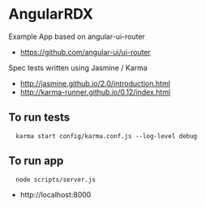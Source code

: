 AngularRDX
==========

Example App based on angular-ui-router
 * https://github.com/angular-ui/ui-router

Spec tests written using Jasmine / Karma
 * http://jasmine.github.io/2.0/introduction.html
 * http://karma-runner.github.io/0.12/index.html

To run tests
-----------------------

      karma start config/karma.conf.js --log-level debug

To run app
-----------------------

      node scripts/server.js

 * http://localhost:8000


